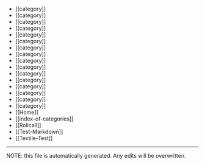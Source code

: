 * [[category]]
* [[category]]
* [[category]]
* [[category]]
* [[category]]
* [[category]]
* [[category]]
* [[category]]
* [[category]]
* [[category]]
* [[category]]
* [[category]]
* [[category]]
* [[category]]
* [[category]]
* [[category]]
* [[Home]]
* [[index-of-categories]]
* [[Rollcall]]
* [[Test-Markdown]]
* [[Textile-Test]]


*****
NOTE: this file is automatically generated. Any edits will be overwritten.

